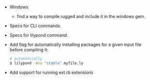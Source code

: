 - Windows
  - find a way to compile rugged and include it in the windows gem.

- Specs for CLI commands.

- Specs for lilypond command.

- Add flag for automatically installing packages for a given input file before compiling it:

  ```bash
  # automatically 
  $ lilypond -Anu "stable" myfile.ly
  ```

- Add support for running ext.rb extensions